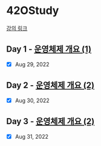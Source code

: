 # 42OStudy
[강의 링크](http://www.kocw.net/home/cview.do?cid=4b9cd4c7178db077)

## Day 1 - [운영체제 개요 (1)](https://veggie-garden.github.io/study/42OStudy-Day1/)
- [x] Aug 29, 2022

## Day 2 - [운영체제 개요 (2)](https://veggie-garden.github.io/study/42OStudy-Day2/)
- [x] Aug 30, 2022 

## Day 3 - [운영체제 개요 (2)]()
- [x] Aug 31, 2022